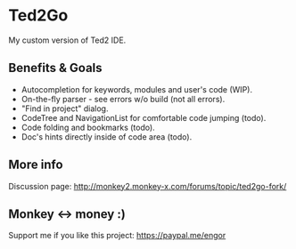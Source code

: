 # Ted2Go
My custom version of Ted2 IDE.

## Benefits & Goals
* Autocompletion for keywords, modules and user's code (WIP).
* On-the-fly parser - see errors w/o build (not all errors).
* "Find in project" dialog.
* CodeTree and NavigationList for comfortable code jumping (todo).
* Code folding and bookmarks (todo).
* Doc's hints directly inside of code area (todo).

## More info
Discussion page: http://monkey2.monkey-x.com/forums/topic/ted2go-fork/

## Monkey <-> money :)
Support me if you like this project: https://paypal.me/engor
